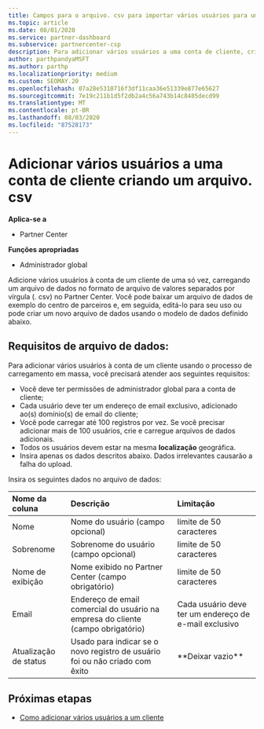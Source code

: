 ```yaml
---
title: Campos para o arquivo. csv para importar vários usuários para uma conta de cliente
ms.topic: article
ms.date: 08/01/2020
ms.service: partner-dashboard
ms.subservice: partnercenter-csp
description: Para adicionar vários usuários a uma conta de cliente, crie um arquivo de valores separados por vírgulas (. csv) com os campos apropriados.
author: parthpandyaMSFT
ms.author: parthp
ms.localizationpriority: medium
ms.custom: SEOMAY.20
ms.openlocfilehash: 07a28e5310716f3df11caa36e51339e877e65627
ms.sourcegitcommit: 7e19c211b1d5f2db2a4c56a743b14c8485decd99
ms.translationtype: MT
ms.contentlocale: pt-BR
ms.lasthandoff: 08/03/2020
ms.locfileid: "87528173"
---
```

# <a name="add-multiple-users-to-a-customer-account-by-creating-a-csv-file"></a>Adicionar vários usuários a uma conta de cliente criando um arquivo. csv

**Aplica-se a**

- Partner Center

**Funções apropriadas**

- Administrador global

Adicione vários usuários à conta de um cliente de uma só vez, carregando um arquivo de dados no formato de arquivo de valores separados por vírgula (. csv) no Partner Center. Você pode baixar um arquivo de dados de exemplo do centro de parceiros e, em seguida, editá-lo para seu uso ou pode criar um novo arquivo de dados usando o modelo de dados definido abaixo.

## <a name="data-file-requirements"></a><a href="" id="creatingtheimportcsvfile"></a>Requisitos de arquivo de dados:

Para adicionar vários usuários à conta de um cliente usando o processo de carregamento em massa, você precisará atender aos seguintes requisitos:

- Você deve ter permissões de administrador global para a conta de cliente;
- Cada usuário deve ter um endereço de email exclusivo, adicionado ao(s) domínio(s) de email do cliente;
- Você pode carregar até 100 registros por vez. Se você precisar adicionar mais de 100 usuários, crie e carregue arquivos de dados adicionais.
- Todos os usuários devem estar na mesma **localização** geográfica.
- Insira apenas os dados descritos abaixo. Dados irrelevantes causarão a falha do upload.

Insira os seguintes dados no arquivo de dados:

| **Nome da coluna** | **Descrição**  | **Limitação**  |
|:-------- |:------  |:----- |
| Nome  | Nome do usuário (campo opcional)  | limite de 50 caracteres  |
| Sobrenome  | Sobrenome do usuário (campo opcional)  | limite de 50 caracteres  |
| Nome de exibição    | Nome exibido no Partner Center (campo obrigatório)                            | limite de 50 caracteres                         |
| Email   | Endereço de email comercial do usuário na empresa do cliente (campo obrigatório)           | Cada usuário deve ter um endereço de e-mail exclusivo |
| Atualização de status   | Usado para indicar se o novo registro de usuário foi ou não criado com êxito | \*\*Deixar vazio\*\*                        |

## <a name="next-steps"></a>Próximas etapas

- [Como adicionar vários usuários a um cliente](adding-multiple-users-to-a-customer-account.md)